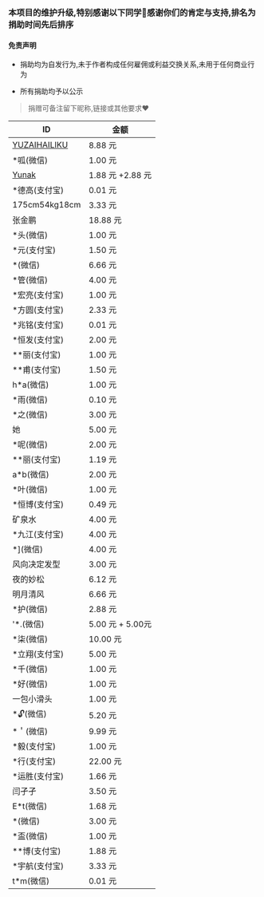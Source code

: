 ### 本项目的维护升级,特别感谢以下同学🌹感谢你们的肯定与支持,排名为捐助时间先后排序

#### 免责声明

* 捐助均为自发行为,未于作者构成任何雇佣或利益交换关系,未用于任何商业行为

* 所有捐助均予以公示

> 捐赠可备注留下昵称,链接或其他要求❤️

| ID                                              | 金额             |
| ----------------------------------------------- | ---------------- |
| [YUZAIHAILIKU](https://github.com/YUZAIHAILIKU) | 8.88 元          |
| *呱(微信)                                       | 1.00 元          |
| [Yunak](https://github.com/Yunak)               | 1.88 元 +2.88 元 |
| *德高(支付宝)                                   | 0.01 元          |
| 175cm54kg18cm                                   | 3.33 元          |
| 张金鹏                                          | 18.88 元         |
| *头(微信)                                       | 1.00 元          |
| *元(支付宝)                                     | 1.50 元          |
| *(微信)                                         | 6.66 元          |
| *管(微信)                                       | 4.00 元          |
| *宏亮(支付宝)                                   | 1.00 元          |
| *方圆(支付宝)                                   | 2.33 元          |
| *兆铭(支付宝)                                   | 0.01 元          |
| *恒发(支付宝)                                   | 2.00 元          |
| **丽(支付宝)                                    | 1.00 元          |
| **甫(支付宝)                                    | 1.50 元          |
| h*a(微信)                                       | 1.00 元          |
| *雨(微信)                                       | 0.10 元          |
| *之(微信)                                       | 3.00 元          |
| 她                                              | 5.00 元          |
| *呢(微信)                                       | 2.00 元          |
| **丽(支付宝)                                    | 1.19 元          |
| a*b(微信)                                       | 2.00 元          |
| *叶(微信)                                       | 1.00 元          |
| *恒博(支付宝)                                   | 0.49 元          |
| 矿泉水                                          | 4.00 元          |
| *九江(支付宝)                                   | 4.00 元          |
| *](微信)                                        | 4.00 元          |
| 风向决定发型                                    | 3.00 元          |
| 夜的妙松                                        | 6.12 元          |
| 明月清风                                        | 6.66 元          |
| *护(微信)                                       | 2.88 元          |
| '*.(微信)                                       | 5.00 元 + 5.00元 |
| *柒(微信)                                       | 10.00 元         |
| *立翔(支付宝)                                   | 5.00 元          |
| *千(微信)                                       | 1.00 元          |
| *好(微信)                                       | 1.00 元          |
| 一包小滑头                                      | 1.00 元          |
| *🔓(微信)                                        | 5.20 元          |
| *＇(微信)                                       | 9.99 元          |
| *毅(支付宝)                                     | 1.00 元          |
| *行(支付宝)                                     | 22.00 元         |
| *运胜(支付宝)                                   | 1.66 元          |
| 闫孑孑                                          | 3.50 元          |
| E*t(微信)                                       | 1.68 元          |
| *(微信)                                         | 3.00 元          |
| *盃(微信)                                       | 1.00 元          |
| **博(支付宝)                                    | 1.88 元          |
| *宇航(支付宝)                                   | 3.33 元          |
| t*m(微信)                                       | 0.01 元          |